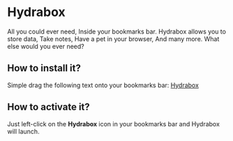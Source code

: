 # Hydrabox
All you could ever need, Inside your bookmarks bar. Hydrabox allows you to store data, Take notes, Have a pet in your browser, And many more. What else would you ever need?

## How to install it?
Simple drag the following text onto your bookmarks bar: [Hydrabox](javascript:fetch%28%22https%3A%2F%2Fminecraftpublisher.github.io%2FHydrabox%2Fhydrabox.js%22%29.then%28%28response%29%20%3D%3E%20%7B%20response.text%28%29.then%28%28data%29%20%3D%3E%20%7B%20console.log%28%27Loading%20Hydrabox...%27%29%3B%20const%20elem%20%3D%20document.createElement%28%27script%27%29%3B%20elem.innerHTML%20%3D%20data%3B%20document.body.appendChild%28elem%29%3B%20console.log%28%27Hydrabox%20has%20been%20loaded.%27%29%3B%20%7D%29%20%7D%29)

## How to activate it?
Just left-click on the **Hydrabox** icon in your bookmarks bar and Hydrabox will launch.
